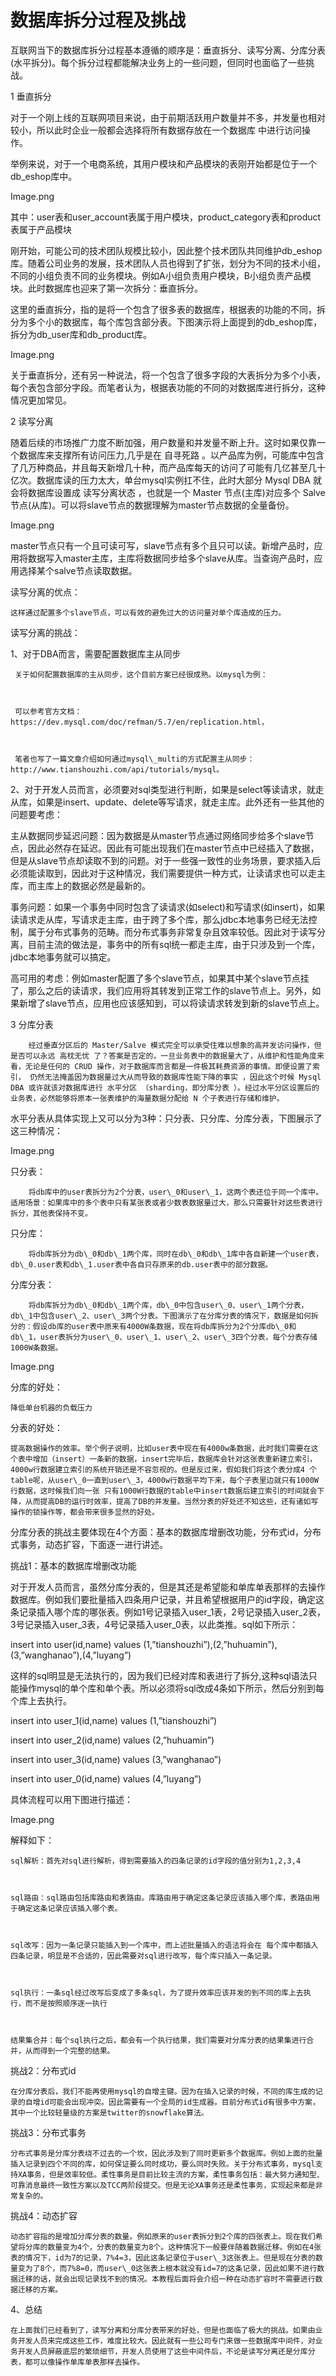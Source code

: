 # 数据库拆分过程及挑战

互联网当下的数据库拆分过程基本遵循的顺序是：垂直拆分、读写分离、分库分表\(水平拆分\)。每个拆分过程都能解决业务上的一些问题，但同时也面临了一些挑战。



1 垂直拆分

对于一个刚上线的互联网项目来说，由于前期活跃用户数量并不多，并发量也相对较小，所以此时企业一般都会选择将所有数据存放在一个数据库 中进行访问操作。



举例来说，对于一个电商系统，其用户模块和产品模块的表刚开始都是位于一个db\_eshop库中。



Image.png



其中：user表和user\_account表属于用户模块，product\_category表和product表属于产品模块



刚开始，可能公司的技术团队规模比较小，因此整个技术团队共同维护db\_eshop库。随着公司业务的发展，技术团队人员也得到了扩张，划分为不同的技术小组，不同的小组负责不同的业务模块。例如A小组负责用户模块，B小组负责产品模块。此时数据库也迎来了第一次拆分：垂直拆分。



这里的垂直拆分，指的是将一个包含了很多表的数据库，根据表的功能的不同，拆分为多个小的数据库，每个库包含部分表。下图演示将上面提到的db\_eshop库，拆分为db\_user库和db\_product库。



Image.png



关于垂直拆分，还有另一种说法，将一个包含了很多字段的大表拆分为多个小表，每个表包含部分字段。而笔者认为，根据表功能的不同的对数据库进行拆分，这种情况更加常见。



2 读写分离

随着后续的市场推广力度不断加强，用户数量和并发量不断上升。这时如果仅靠一个数据库来支撑所有访问压力,几乎是在 自寻死路 。以产品库为例，可能库中包含了几万种商品，并且每天新增几十种，而产品库每天的访问了可能有几亿甚至几十亿次。数据库读的压力太大，单台mysql实例扛不住，此时大部分 Mysql DBA 就会将数据库设置成 读写分离状态 ，也就是一个 Master 节点\(主库\)对应多个 Salve 节点\(从库\)。可以将slave节点的数据理解为master节点数据的全量备份。



Image.png



master节点只有一个且可读可写，slave节点有多个且只可以读。新增产品时，应用将数据写入master主库，主库将数据同步给多个slave从库。当查询产品时，应用选择某个salve节点读取数据。



读写分离的优点：



    这样通过配置多个slave节点，可以有效的避免过大的访问量对单个库造成的压力。



读写分离的挑战：



1、对于DBA而言，需要配置数据库主从同步



     关于如何配置数据库的主从同步，这个目前方案已经很成熟。以mysql为例：



     可以参考官方文档：https://dev.mysql.com/doc/refman/5.7/en/replication.html，



     笔者也写了一篇文章介绍如何通过mysql\_multi的方式配置主从同步：http://www.tianshouzhi.com/api/tutorials/mysql。



2、对于开发人员而言，必须要对sql类型进行判断，如果是select等读请求，就走从库，如果是insert、update、delete等写请求，就走主库。此外还有一些其他的问题要考虑：



主从数据同步延迟问题：因为数据是从master节点通过网络同步给多个slave节点，因此必然存在延迟。因此有可能出现我们在master节点中已经插入了数据，但是从slave节点却读取不到的问题。对于一些强一致性的业务场景，要求插入后必须能读取到，因此对于这种情况，我们需要提供一种方式，让读请求也可以走主库，而主库上的数据必然是最新的。



事务问题：如果一个事务中同时包含了读请求\(如select\)和写请求\(如insert\)，如果读请求走从库，写请求走主库，由于跨了多个库，那么jdbc本地事务已经无法控制，属于分布式事务的范畴。而分布式事务非常复杂且效率较低。因此对于读写分离，目前主流的做法是，事务中的所有sql统一都走主库，由于只涉及到一个库，jdbc本地事务就可以搞定。



高可用的考虑：例如master配置了多个slave节点，如果其中某个slave节点挂了，那么之后的读请求，我们应用将其转发到正常工作的slave节点上。另外，如果新增了slave节点，应用也应该感知到，可以将读请求转发到新的slave节点上。



3 分库分表

        经过垂直分区后的 Master/Salve 模式完全可以承受住难以想象的高并发访问操作，但是否可以永远 高枕无忧 了？答案是否定的，一旦业务表中的数据量大了，从维护和性能角度来看，无论是任何的 CRUD 操作，对于数据库而言都是一件极其耗费资源的事情。即便设置了索引， 仍然无法掩盖因为数据量过大从而导致的数据库性能下降的事实 ，因此这个时候 Mysql DBA 或许就该对数据库进行 水平分区 （sharding，即分库分表 ）。经过水平分区设置后的业务表，必然能够将原本一张表维护的海量数据分配给 N 个子表进行存储和维护。



水平分表从具体实现上又可以分为3种：只分表、只分库、分库分表，下图展示了这三种情况：



Image.png







只分表：



        将db库中的user表拆分为2个分表，user\_0和user\_1，这两个表还位于同一个库中。  适用场景：如果库中的多个表中只有某张表或者少数表数据量过大，那么只需要针对这些表进行拆分，其他表保持不变。



只分库：



        将db库拆分为db\_0和db\_1两个库，同时在db\_0和db\_1库中各自新建一个user表，db\_0.user表和db\_1.user表中各自只存原来的db.user表中的部分数据。



分库分表：



        将db库拆分为db\_0和db\_1两个库，db\_0中包含user\_0、user\_1两个分表，db\_1中包含user\_2、user\_3两个分表。下图演示了在分库分表的情况下，数据是如何拆分的：假设db库的user表中原来有4000W条数据，现在将db库拆分为2个分库db\_0和db\_1，user表拆分为user\_0、user\_1、user\_2、user\_3四个分表，每个分表存储1000W条数据。



Image.png



分库的好处：



    降低单台机器的负载压力



分表的好处：



    提高数据操作的效率。举个例子说明，比如user表中现在有4000w条数据，此时我们需要在这个表中增加（insert）一条新的数据，insert完毕后，数据库会针对这张表重新建立索引，4000w行数据建立索引的系统开销还是不容忽视的。但是反过来，假如我们将这个表分成4 个table呢，从user\_0一直到user\_3，4000w行数据平均下来，每个子表里边就只有1000W行数据，这时候我们向一张 只有1000W行数据的table中insert数据后建立索引的时间就会下降，从而提高DB的运行时效率，提高了DB的并发量。当然分表的好处还不知这些，还有诸如写操作的锁操作等，都会带来很多显然的好处。







分库分表的挑战主要体现在4个方面：基本的数据库增删改功能，分布式id，分布式事务，动态扩容，下面逐一进行讲述。 



挑战1：基本的数据库增删改功能   



对于开发人员而言，虽然分库分表的，但是其还是希望能和单库单表那样的去操作数据库。例如我们要批量插入四条用户记录，并且希望根据用户的id字段，确定这条记录插入哪个库的哪张表。例如1号记录插入user\_1表，2号记录插入user\_2表，3号记录插入user\_3表，4号记录插入user\_0表，以此类推。sql如下所示：



insert into user\(id,name\) values \(1,”tianshouzhi”\),\(2,”huhuamin”\), \(3,”wanghanao”\),\(4,”luyang”\)

 这样的sql明显是无法执行的，因为我们已经对库和表进行了拆分,这种sql语法只能操作mysql的单个库和单个表。所以必须将sql改成4条如下所示，然后分别到每个库上去执行。



insert into user\_1\(id,name\) values \(1,”tianshouzhi”\)

insert into user\_2\(id,name\) values \(2,”huhuamin”\)

insert into user\_3\(id,name\) values \(3,”wanghanao”\)

insert into user\_0\(id,name\) values  \(4,”luyang”\)

具体流程可以用下图进行描述：



Image.png



解释如下：



    sql解析：首先对sql进行解析，得到需要插入的四条记录的id字段的值分别为1,2,3,4



    sql路由：sql路由包括库路由和表路由。库路由用于确定这条记录应该插入哪个库，表路由用于确定这条记录应该插入哪个表。



    sql改写：因为一条记录只能插入到一个库中，而上述批量插入的语法将会在 每个库中都插入四条记录，明显是不合适的，因此需要对sql进行改写，每个库只插入一条记录。



    sql执行：一条sql经过改写后变成了多条sql，为了提升效率应该并发的到不同的库上去执行，而不是按照顺序逐一执行



    结果集合并：每个sql执行之后，都会有一个执行结果，我们需要对分库分表的结果集进行合并，从而得到一个完整的结果。



挑战2：分布式id



    在分库分表后，我们不能再使用mysql的自增主键。因为在插入记录的时候，不同的库生成的记录的自增id可能会出现冲突。因此需要有一个全局的id生成器。目前分布式id有很多中方案，其中一个比较轻量级的方案是twitter的snowflake算法。



挑战3：分布式事务



    分布式事务是分库分表绕不过去的一个坎，因此涉及到了同时更新多个数据库。例如上面的批量插入记录到四个不同的库，如何保证要么同时成功，要么同时失败。关于分布式事务，mysql支持XA事务，但是效率较低。柔性事务是目前比较主流的方案，柔性事务包括：最大努力通知型、可靠消息最终一致性方案以及TCC两阶段提交。但是无论XA事务还是柔性事务，实现起来都是非常复杂的。



挑战4：动态扩容



    动态扩容指的是增加分库分表的数量。例如原来的user表拆分到2个库的四张表上。现在我们希望将分库的数量变为4个，分表的数量变为8个。这种情况下一般要伴随着数据迁移。例如在4张表的情况下，id为7的记录，7%4=3，因此这条记录位于user\_3这张表上。但是现在分表的数量变为了8个，而7%8=0，而user\_0这张表上根本就没有id=7的这条记录，因此如果不进行数据迁移的话，就会出现记录找不到的情况。本教程后面将会介绍一种在动态扩容时不需要进行数据迁移的方案。



4、总结

    在上面我们已经看到了，读写分离和分库分表带来的好处，但是也面临了极大的挑战。如果由业务开发人员来完成这些工作，难度比较大。因此就有一些公司专门来做一些数据库中间件，对业务开发人员屏蔽底层的繁琐细节，开发人员使用了这些中间件后，不论是读写分离还是分库分表，都可以像操作单库单表那样去操作。

